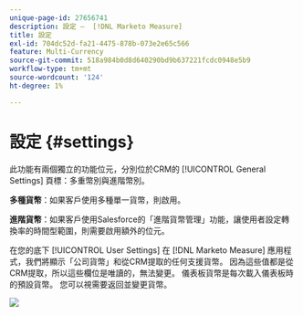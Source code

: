 ```yaml
---
unique-page-id: 27656741
description: 設定 —  [!DNL Marketo Measure]
title: 設定
exl-id: 704dc52d-fa21-4475-878b-073e2e65c566
feature: Multi-Currency
source-git-commit: 518a984b0d8d640290bd9b637221fcdc0948e5b9
workflow-type: tm+mt
source-wordcount: '124'
ht-degree: 1%

---
```


# 設定 {#settings}

此功能有兩個獨立的功能位元，分別位於CRM的 [!UICONTROL General Settings] 頁標：多重幣別與進階幣別。

**多種貨幣**：如果客戶使用多種單一貨幣，則啟用。

**進階貨幣**：如果客戶使用Salesforce的「進階貨幣管理」功能，讓使用者設定轉換率的時間型範圍，則需要啟用額外的位元。

在您的底下 [!UICONTROL User Settings] 在 [!DNL Marketo Measure] 應用程式，我們將顯示「公司貨幣」和從CRM提取的任何支援貨幣。 因為這些值都是從CRM提取，所以這些欄位是唯讀的，無法變更。 儀表板貨幣是每次載入儀表板時的預設貨幣。 您可以視需要返回並變更貨幣。

![](assets/one-1.png)
